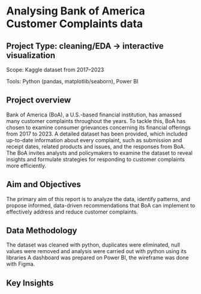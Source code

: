# Analysing Bank of America Customer Complaints data
## Project Type: cleaning/EDA → interactive visualization

Scope: Kaggle dataset from 2017–2023

Tools: Python (pandas, matplotlib/seaborn), Power BI

## Project overview
Bank of America (BoA), a U.S.-based financial institution, has amassed many customer complaints throughout the years. 
To tackle this, BoA has chosen to examine consumer grievances concerning its financial offerings from 2017 to 2023. 
A detailed dataset has been provided, which included up-to-date information about every complaint, such as submission 
and receipt dates, related products and issues, and the responses from BoA. The BoA invites analysts and policymakers
to examine the dataset to reveal insights and formulate strategies for responding to customer complaints more efficiently.

## Aim and Objectives
The primary aim of this report is to analyze the data, identify patterns, and propose informed, data-driven recommendations
that BoA can implement to effectively address and reduce customer complaints. 

## Data Methodology
The dataset was cleaned with python, duplicates were eliminated, null values were removed and  analysis were carried out with python using its libraries
A dashboard was prepared on Power BI, the wireframe was done with Figma.

## Key Insights






